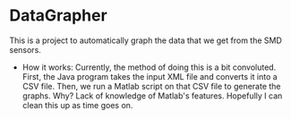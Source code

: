 DataGrapher
===========

This is a project to automatically graph the data that we get from the SMD sensors.

* How it works:
Currently, the method of doing this is a bit convoluted. First, the Java program takes the
input XML file and converts it into a CSV file. Then, we run a Matlab script on that CSV file
to generate the graphs. Why? Lack of knowledge of Matlab's features. Hopefully I can clean this
up as time goes on.